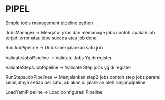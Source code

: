 # PIPEL 
Simple tools management pipeline python

JobsManager -> Mengatur jobs dan memanage jobs contoh apakah job terjadi error atau jobe succes atau job done

RunJobPipeline -> Untuk menjalankan satu job

ValidateJobsPipeline -> Validate Jobs Yg diregister

ValidateStepsJobPipeline -> Validate Step jobs yg di register

RunStepsJobPipelines -> Menjalankan step2 jobs contoh step jobs pararel selanjutnya setiap per satu job akan di jalankan oleh runjonpipeline

LoadYamlPipeline -> Load configurasi Pipeline